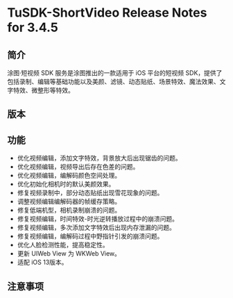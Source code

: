 # TuSDK-ShortVideo Release Notes for 3.4.5

## 简介

涂图·短视频 SDK 服务是涂图推出的一款适用于 iOS 平台的短视频 SDK，提供了包括录制、编辑等基础功能以及美颜、滤镜、动态贴纸、场景特效、魔法效果、文字特效、微整形等特效。

## 版本



## 功能

* 优化视频编辑，添加文字特效，背景放大后出现锯齿的问题。
* 优化视频编辑，视频导出后存在色差的问题。
* 优化视频编辑，编解码颜色空间处理。
* 优化初始化相机时的默认美颜效果。
* 修复视频录制中，部分动态贴纸出现雪花现象的问题。
* 调整视频编辑编解码器的帧缓存策略。
* 修复低端机型，相机录制崩溃的问题。
* 修复视频编辑，时间特效-时光逆转播放过程中的崩溃问题。
* 修复视频编辑，多次添加文字特效后出现内存泄漏的问题。
* 修复视频编辑，编解码过程中野指针引发的崩溃问题。
* 优化人脸检测性能，提高稳定性。
* 更新 UIWeb View 为 WKWeb View。
* 适配 iOS 13版本。

## 注意事项